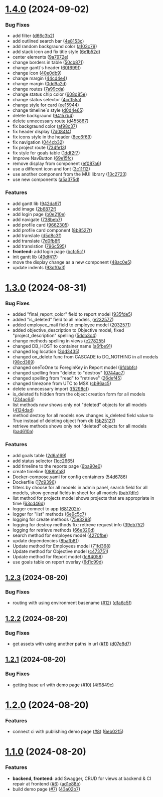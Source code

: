 # [1.4.0](https://github.com/digitable-lol/light-traffic/compare/v1.3.0...v1.4.0) (2024-09-02)


### Bug Fixes

* add filter ([d66c3b2](https://github.com/digitable-lol/light-traffic/commit/d66c3b2abb18b7ddd307689180c0b7d0dfced0c1))
* add outlined search bar ([4e8153c](https://github.com/digitable-lol/light-traffic/commit/4e8153c77eaaffaf74f012e29ddf09b7369bd4b1))
* add random backgraund color ([a103c79](https://github.com/digitable-lol/light-traffic/commit/a103c79e8ec52831fc381d0aee9e3a20a2262ab2))
* add stack icon and fix title style ([6e1b52d](https://github.com/digitable-lol/light-traffic/commit/6e1b52d05c93e7868fa955278dff6f072802d58e))
* center elements ([9a7972e](https://github.com/digitable-lol/light-traffic/commit/9a7972e25ea30a4bc1d6fbe78995825718ed66b8))
* change borders in table ([50cb871](https://github.com/digitable-lol/light-traffic/commit/50cb8713b208d6cc8a3f490bf30f02e7178934c9))
* change gantt`s header ([60f699f](https://github.com/digitable-lol/light-traffic/commit/60f699f6f70354ad2359e683ff469ff6595b1b25))
* change icon ([40e0db9](https://github.com/digitable-lol/light-traffic/commit/40e0db9b0c05203dabe32984278e254660aa5e5a))
* change margin ([44cd4e4](https://github.com/digitable-lol/light-traffic/commit/44cd4e4d8371fba31b9de1d3e5974f8a0729a90d))
* change margin ([0dd9a2d](https://github.com/digitable-lol/light-traffic/commit/0dd9a2d1a8769fb9d062b95b3bad0e46ee322246))
* change routes ([7a99cda](https://github.com/digitable-lol/light-traffic/commit/7a99cda8372edf1994c31fcd0c283a299891228f))
* change status chip color ([608d85e](https://github.com/digitable-lol/light-traffic/commit/608d85e555e5b0603bae2e863e1a0e8cdff4536b))
* change status selector ([4cc155a](https://github.com/digitable-lol/light-traffic/commit/4cc155a55bc3629b8b2c8024276c57797664f9c6))
* change style for card ([ee15944](https://github.com/digitable-lol/light-traffic/commit/ee15944b5583140fd6e6ab0bba000126e94bbe88))
* change timeline`s style ([d0d4e65](https://github.com/digitable-lol/light-traffic/commit/d0d4e65304b748fc094bf860e0d8af06fd18cf13))
* delete backgraund ([94157b4](https://github.com/digitable-lol/light-traffic/commit/94157b4170e01690fbaae725a239bc99eab3add6))
* delete unnecessary route ([d455867](https://github.com/digitable-lol/light-traffic/commit/d45586754a7d2b799bfcd8bbb5b770c016e81eed))
* fix backgraund color ([af98c37](https://github.com/digitable-lol/light-traffic/commit/af98c37ccb3d2e27615a154c987d13302374abc1))
* fix header display ([7d084f4](https://github.com/digitable-lol/light-traffic/commit/7d084f42be20c21b9f30d08be0b210b6396e45bf))
* fix icons style in the header ([8ec6f69](https://github.com/digitable-lol/light-traffic/commit/8ec6f69bbc6e2c0cfee6d186b2e8c98c5200fbca))
* fix navigation ([044cb32](https://github.com/digitable-lol/light-traffic/commit/044cb32284e2c182b3e11a2936b4e418e28366b6))
* fix project route ([734fe13](https://github.com/digitable-lol/light-traffic/commit/734fe13a9d4b65067598aacda213705f5845326f))
* fix style for goals table ([1ddf2f7](https://github.com/digitable-lol/light-traffic/commit/1ddf2f7dbc1983a290999aad761b36775b1bba2e))
* Improve NavButton ([69e15fc](https://github.com/digitable-lol/light-traffic/commit/69e15fc93af7a36b0e5d488a01d0c677ea2590de))
* remove display from component ([ef087a6](https://github.com/digitable-lol/light-traffic/commit/ef087a681c2040482164eddf16ee4e0f2569451e))
* use a different icon and font ([3c11f12](https://github.com/digitable-lol/light-traffic/commit/3c11f12c276aba9a0ffd39131d0d7baaf40c7d47))
* use another component from the MUI library ([13c2723](https://github.com/digitable-lol/light-traffic/commit/13c2723536fb6bb7a2fa98a12ed7f456477a503f))
* use new components ([a5a375d](https://github.com/digitable-lol/light-traffic/commit/a5a375dc440403f7e16f0d47714faa0206a79812))


### Features

* add gantt lib ([942da97](https://github.com/digitable-lol/light-traffic/commit/942da97346d87f9d83bf2366b5a1b13778563223))
* add image ([2b6872f](https://github.com/digitable-lol/light-traffic/commit/2b6872f65c7c503b3e0f9488d3058bf47c1d989d))
* add login page ([b0e210e](https://github.com/digitable-lol/light-traffic/commit/b0e210ef06a8f155b7337bfae86879e988d8bb15))
* add navigate ([738beb7](https://github.com/digitable-lol/light-traffic/commit/738beb72c3d43788a5c9f07d41b984b0ac3016e0))
* add profile card ([9662305](https://github.com/digitable-lol/light-traffic/commit/9662305172deda4311b05392b5c68b7e9342235e))
* add profile card component ([8b8527f](https://github.com/digitable-lol/light-traffic/commit/8b8527fa66b6af8ed6b90aab67fba79669a216db))
* add translate ([d5d8c3f](https://github.com/digitable-lol/light-traffic/commit/d5d8c3f7678eeaecf819ce6e35c2b395ede31fe9))
* add translate ([7d0fb8f](https://github.com/digitable-lol/light-traffic/commit/7d0fb8f4958c0e335958b5cd6d3f95ffca363b62))
* add translstion ([796c595](https://github.com/digitable-lol/light-traffic/commit/796c59579fe277bc73362d45ca42a709af9ac954))
* **frontend:** add login page ([bcfc5c1](https://github.com/digitable-lol/light-traffic/commit/bcfc5c190df6be9e310a80408370408e02acca9f))
* init gantt lib ([49df417](https://github.com/digitable-lol/light-traffic/commit/49df417a387f8807fa4efa69c4b98d47dd258f49))
* move the display change as a new component ([48ac0e5](https://github.com/digitable-lol/light-traffic/commit/48ac0e52186da59684a350f2499a60047f6a365f))
* update indents ([93df0a3](https://github.com/digitable-lol/light-traffic/commit/93df0a3f4a449b43845196a28998c39130a20bb1))

# [1.3.0](https://github.com/digitable-lol/light-traffic/compare/v1.2.3...v1.3.0) (2024-08-31)


### Bug Fixes

* added "final_report_color" field to report model ([935fde5](https://github.com/digitable-lol/light-traffic/commit/935fde5c794212c45385f8853a7cbb685fcd6d99))
* added "is_deleted" field to all models, ([e232577](https://github.com/digitable-lol/light-traffic/commit/e23257795d31102e24d43517007faec441a04a81))
* added employee_mail field to employee model ([2032571](https://github.com/digitable-lol/light-traffic/commit/2032571a16a553f9056d311817b443319a926b00))
* added objective_description to Objective model, fixed "project_description" spelling ([5dcb3c4](https://github.com/digitable-lol/light-traffic/commit/5dcb3c473da3e231901c33867af9d83da709141f))
* change methods spelling in views ([e278255](https://github.com/digitable-lol/light-traffic/commit/e278255bc8262ddb90161b42c936deaf1e03137d))
* changed DB_HOST to container name ([a6fbe91](https://github.com/digitable-lol/light-traffic/commit/a6fbe91b8c813b25165d8a34efb5359616877ab1))
* changed log location ([3dd3435](https://github.com/digitable-lol/light-traffic/commit/3dd3435c51c42993d7d9e1e2b127e3e83fda2836))
* changed on_delete func from CASCADE to DO_NOTHING in all models ([98cd389](https://github.com/digitable-lol/light-traffic/commit/98cd389e8ad2fe3bc26679d2e5139332106ff6ac))
* changed oneToOne to ForeginKey in Report model ([6fdbbfc](https://github.com/digitable-lol/light-traffic/commit/6fdbbfccf53b77f3895c92dd919b9cb29cb31ec5))
* changed spelling from "delete: to "destroy" ([0744ac7](https://github.com/digitable-lol/light-traffic/commit/0744ac7dca9d4cdcf8a9f3060fa3b3207f1cc4a2))
* changed spelling from "read" to "retrieve" ([26def45](https://github.com/digitable-lol/light-traffic/commit/26def45e4afcda8831075ac4b874ac4b0fb7393a))
* changed timezone from UTC to MSK ([cb96ac5](https://github.com/digitable-lol/light-traffic/commit/cb96ac513b9f12d03920d9462550739826ecbb3c))
* delete unnecessary import ([f5298cf](https://github.com/digitable-lol/light-traffic/commit/f5298cf585335c3396beba5a000a9438e2a5f741))
* is_deleted fs hidden from the object creation form for all models ([234ac64](https://github.com/digitable-lol/light-traffic/commit/234ac6490433e56d7b7c9b15e71ce10409ae4f3a))
* list methods now shows only not "deleted" objects for all models ([4124dad](https://github.com/digitable-lol/light-traffic/commit/4124dad14b458dcd992a0efdf633b14b22c5e72c))
* method destroy for all models now changes is_deleted field value to True instead of deleting object from db ([5b25127](https://github.com/digitable-lol/light-traffic/commit/5b2512701f324d657129b70c237dac2c694c96f6))
* retrieve methods shows only not "deleted" objects for all models ([bad610a](https://github.com/digitable-lol/light-traffic/commit/bad610a42d337d5c978ed8109ce4cbbcffd426ed))


### Features

* add goals table ([2d6a169](https://github.com/digitable-lol/light-traffic/commit/2d6a1692f91216e5983ce08a79419f6d1a265b6e))
* add status selector ([1cc2665](https://github.com/digitable-lol/light-traffic/commit/1cc266554c51c35eef4b92ab40fbaac9d481c5d8))
* add timeline to the reports page ([6ba90e0](https://github.com/digitable-lol/light-traffic/commit/6ba90e090edcdc3f47313375997c2e782f96f9c5))
* create timeline ([088bfa8](https://github.com/digitable-lol/light-traffic/commit/088bfa8fe1f61815fbb357c6b814454054827f67))
* Docker-compose.yaml for config containers ([54d6786](https://github.com/digitable-lol/light-traffic/commit/54d6786cafbd70828c5107d2070922692c93a31a))
* Dockerfile ([17d9396](https://github.com/digitable-lol/light-traffic/commit/17d9396e78304305c29feb9e1785cad5b5cc916e))
* filters by choose for all models in admin panel, search field for all models, show general fields in sheet for all models ([bab7dfc](https://github.com/digitable-lol/light-traffic/commit/bab7dfce1a4a7dc04d91765863401330ac02d5ac))
* list method for projects model shows projects that are appropriate in time ([63cd46d](https://github.com/digitable-lol/light-traffic/commit/63cd46db5b3ca8e6683ad03c418f9ccad6d4b9f0))
* logger connect to app ([681202b](https://github.com/digitable-lol/light-traffic/commit/681202be3b6152544c5d9fec3c4f5e81c1aca8b9))
* logger for "list" methods ([6e9c5c7](https://github.com/digitable-lol/light-traffic/commit/6e9c5c72d8062b15cd1fc688744645a99e00a65d))
* logging for create methods ([75e3298](https://github.com/digitable-lol/light-traffic/commit/75e32989e04465a39babd5353266d8de2fca50c1))
* logging for destroy methods fix: retireve request info ([39eb752](https://github.com/digitable-lol/light-traffic/commit/39eb752e31aa8cfa5b55b86a7b3fda9afb756540))
* logging for retrieve methods ([66e320d](https://github.com/digitable-lol/light-traffic/commit/66e320d459daa86c41be9f769ac8e06893a24aff))
* search method for employes model ([4270fbe](https://github.com/digitable-lol/light-traffic/commit/4270fbeb3deeeb6fc0d141bcc5df9d7f3e57bd37))
* update dependencies ([8bafb81](https://github.com/digitable-lol/light-traffic/commit/8bafb81b1f8d3ec9202fcc1a34f2fd0dcdf57e04))
* Update method for Employees model ([71fd368](https://github.com/digitable-lol/light-traffic/commit/71fd368daec9ea616ed2842ac6e68091a8d3b6b3))
* Update method for Objective model ([c473751](https://github.com/digitable-lol/light-traffic/commit/c473751e0774b3f448d8c9d6ddb099a8ceba3c25))
* Update method for Report model ([fc84058](https://github.com/digitable-lol/light-traffic/commit/fc84058ad2d9303e6c012c783cdd80e1039fd24c))
* use goals table on report overlay ([6d1c99d](https://github.com/digitable-lol/light-traffic/commit/6d1c99d77c633fe8f5b9324253887259e9a6a6f0))

## [1.2.3](https://github.com/digitable-lol/light-traffic/compare/v1.2.2...v1.2.3) (2024-08-20)


### Bug Fixes

* routing with using environment basename ([#12](https://github.com/digitable-lol/light-traffic/issues/12)) ([dfa6c5f](https://github.com/digitable-lol/light-traffic/commit/dfa6c5fd2835653f2cc8ed61db02dd1f1e4f6e9b))

## [1.2.2](https://github.com/digitable-lol/light-traffic/compare/v1.2.1...v1.2.2) (2024-08-20)


### Bug Fixes

* get assets with using another paths in url ([#11](https://github.com/digitable-lol/light-traffic/issues/11)) ([d07e8d7](https://github.com/digitable-lol/light-traffic/commit/d07e8d747dcf6fbab01a5b16b66929d0654e9a36))

## [1.2.1](https://github.com/digitable-lol/light-traffic/compare/v1.2.0...v1.2.1) (2024-08-20)

### Bug Fixes

- getting base url with demo page ([#10](https://github.com/digitable-lol/light-traffic/issues/10)) ([4f9849c](https://github.com/digitable-lol/light-traffic/commit/4f9849c8b57ce4c5c1dbb96a1e10133081ad2eba))

# [1.2.0](https://github.com/digitable-lol/light-traffic/compare/v1.1.0...v1.2.0) (2024-08-20)

### Features

- connect ci with publishing demo page ([#8](https://github.com/digitable-lol/light-traffic/issues/8)) ([6eb02f5](https://github.com/digitable-lol/light-traffic/commit/6eb02f502c8e778a79c359d7b4bf0f54f9ddf3f2))

# [1.1.0](https://github.com/digitable-lol/light-traffic/compare/v1.0.0...v1.1.0) (2024-08-20)

### Features

- **backend, frontend:** add Swagger, CRUD for views at backend & CI repair at frontend ([#6](https://github.com/digitable-lol/light-traffic/issues/6)) ([ad1e88b](https://github.com/digitable-lol/light-traffic/commit/ad1e88bf13f1c4584d8a7a42787d4153f03f490b))
- build demo page ([#7](https://github.com/digitable-lol/light-traffic/issues/7)) ([43a02b7](https://github.com/digitable-lol/light-traffic/commit/43a02b7dffed6faa2e58a11242a71c3fdea5da09))
